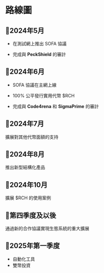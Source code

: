 # 路線圖

## 🎯2024年5月

  - 在測試網上推出 SOFA 協議

  - 完成與 **PeckShield** 的審計

## 🎯2024年6月

  - SOFA 協議在主網上線

  - 100% 公平發行實用代幣 $RCH

  - 完成與 **Code4rena** 和 **SigmaPrime** 的審計

## 🎯2024年7月

擴展對其他代幣面額的支持

## 🎯2024年8月

推出新型結構化產品

## 🎯2024年10月

擴展 $RCH 的使用案例

## 🎯第四季度及以後

通過新的合作協議實現生態系統的重大擴展

## 📃2025年第一季度

- 自動化工具
- 雙幣投資